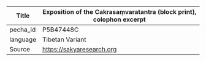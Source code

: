|Title | Exposition of the Cakrasaṃvaratantra (block print), colophon excerpt 
| --- | --- 
|pecha_id | P5B47448C
|language | Tibetan Variant
|Source | https://sakyaresearch.org